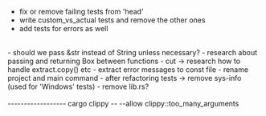 - fix or remove failing tests from 'head'
- write custom_vs_actual tests and remove the other ones
- add tests for errors as well
<br>
- should we pass &str instead of String unless necessary?
- research about passing and returning  Box<dyn Write> between functions
- cut -> research how to handle extract.copy() etc
- extract error messages to const file
- rename project and main command
- after refactoring tests -> remove sys-info (used for 'Windows' tests)
- remove lib.rs?
<br><br>
------------------
cargo clippy -- --allow clippy::too_many_arguments
